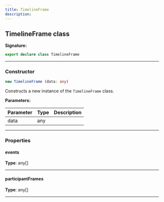 ```yaml
---
title: TimelineFrame
description: 
---
```


## TimelineFrame class



**Signature:**

```ts
export declare class TimelineFrame 
```

---

### Constructor

```ts
new TimelineFrame (data: any)
```

Constructs a new instance of the `TimelineFrame` class.

**Parameters:**

| Parameter | Type | Description |
| --------- | ---- | ----------- |
| data | any |  |
---

### Properties

#### events



**Type**: any[]

---

#### participantFrames



**Type**: any[]

---

